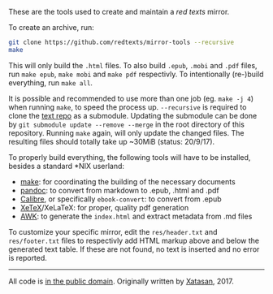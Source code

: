 These are the tools used to create and maintain a *red texts* mirror.

To create an archive, run:
```sh
git clone https://github.com/redtexts/mirror-tools --recursive
make 
```

This will only build the `.html` files. To also build `.epub`, `.mobi` and `.pdf` files, run `make epub`, `make mobi` and `make pdf` respectivly. To intentionally (re-)build everything, run `make all`.

It is possible and recommended to use more than one job (eg. `make -j 4`) when running `make`, to speed the process up.
`--recursive` is required to clone the [text repo](https://github.com/redtexts/texts) as a submodule. Updating the submodule can be done by `git submodule update --remove --merge` in the root directory of this repository. Running `make` again, will only update the changed files.
The resulting files should totally take up ~30MiB (status: 20/9/17).

To properly build everything, the following tools will have to be installed, besides a standard \*NIX userland:
- [make](https://www.gnu.org/software/make/): for coordinating the building of the necessary documents
- [pandoc](http://pandoc.org/): to convert from markdown to .epub, .html and .pdf
- [Calibre](http://calibre-ebook.com/), or specifically `ebook-convert`: to convert from .epub
- [XeTeX](http://xetex.sourceforge.net/)/XeLaTeX: for proper, quality pdf generation
- [AWK](https://en.wikipedia.org/wiki/AWK): to generate the `index.html` and extract metadata from .md files

To customize your specific mirror, edit the `res/header.txt` and `res/footer.txt` files to respectivly add HTML markup above and below the generated text table.
If these are not found, no text is inserted and no error is reported.

---

All code is [in the public domain](./LICENSE). Originally written by [Xatasan](https://sub.god.jp/~xat/), 2017.
